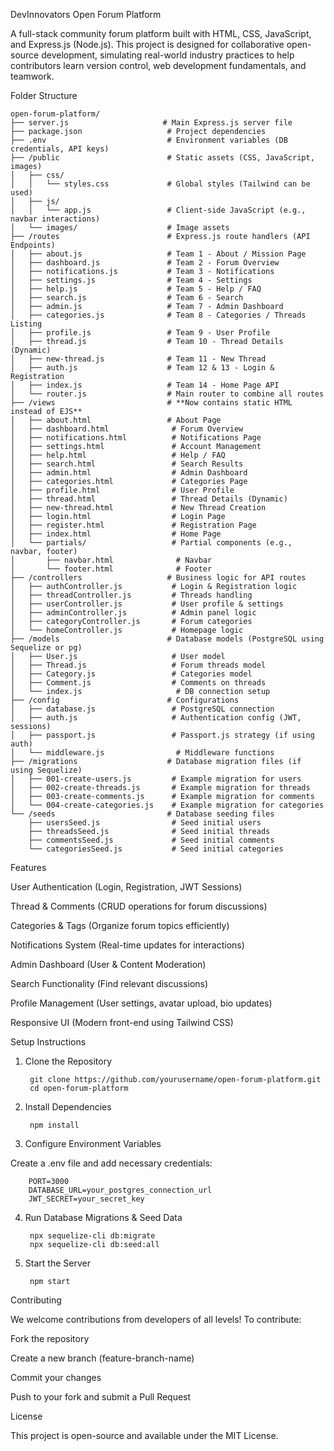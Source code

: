 DevInnovators Open Forum Platform

A full-stack community forum platform built with HTML, CSS, JavaScript, and Express.js (Node.js). This project is designed for collaborative open-source development, simulating real-world industry practices to help contributors learn version control, web development fundamentals, and teamwork.

Folder Structure

    open-forum-platform/
    ├── server.js                     # Main Express.js server file
    ├── package.json                   # Project dependencies
    ├── .env                           # Environment variables (DB credentials, API keys)
    ├── /public                        # Static assets (CSS, JavaScript, images)
    │   ├── css/
    │   │   └── styles.css             # Global styles (Tailwind can be used)
    │   ├── js/
    │   │   └── app.js                 # Client-side JavaScript (e.g., navbar interactions)
    │   └── images/                    # Image assets
    ├── /routes                        # Express.js route handlers (API Endpoints)
    │   ├── about.js                   # Team 1 - About / Mission Page
    │   ├── dashboard.js               # Team 2 - Forum Overview
    │   ├── notifications.js           # Team 3 - Notifications
    │   ├── settings.js                # Team 4 - Settings
    │   ├── help.js                    # Team 5 - Help / FAQ
    │   ├── search.js                  # Team 6 - Search
    │   ├── admin.js                   # Team 7 - Admin Dashboard
    │   ├── categories.js              # Team 8 - Categories / Threads Listing
    │   ├── profile.js                 # Team 9 - User Profile
    │   ├── thread.js                  # Team 10 - Thread Details (Dynamic)
    │   ├── new-thread.js              # Team 11 - New Thread
    │   ├── auth.js                    # Team 12 & 13 - Login & Registration
    │   ├── index.js                   # Team 14 - Home Page API
    │   └── router.js                  # Main router to combine all routes
    ├── /views                         # **Now contains static HTML instead of EJS**
    │   ├── about.html                 # About Page
    │   ├── dashboard.html              # Forum Overview
    │   ├── notifications.html          # Notifications Page
    │   ├── settings.html               # Account Management
    │   ├── help.html                   # Help / FAQ
    │   ├── search.html                 # Search Results
    │   ├── admin.html                  # Admin Dashboard
    │   ├── categories.html             # Categories Page
    │   ├── profile.html                # User Profile
    │   ├── thread.html                 # Thread Details (Dynamic)
    │   ├── new-thread.html             # New Thread Creation
    │   ├── login.html                  # Login Page
    │   ├── register.html               # Registration Page
    │   ├── index.html                  # Home Page
    │   └── partials/                   # Partial components (e.g., navbar, footer)
    │       ├── navbar.html              # Navbar
    │       └── footer.html              # Footer
    ├── /controllers                   # Business logic for API routes
    │   ├── authController.js           # Login & Registration logic
    │   ├── threadController.js         # Threads handling
    │   ├── userController.js           # User profile & settings
    │   ├── adminController.js          # Admin panel logic
    │   ├── categoryController.js       # Forum categories
    │   └── homeController.js           # Homepage logic
    ├── /models                        # Database models (PostgreSQL using Sequelize or pg)
    │   ├── User.js                     # User model
    │   ├── Thread.js                   # Forum threads model
    │   ├── Category.js                 # Categories model
    │   ├── Comment.js                  # Comments on threads
    │   └── index.js                     # DB connection setup
    ├── /config                        # Configurations
    │   ├── database.js                 # PostgreSQL connection
    │   ├── auth.js                     # Authentication config (JWT, sessions)
    │   ├── passport.js                 # Passport.js strategy (if using auth)
    │   └── middleware.js                # Middleware functions
    ├── /migrations                    # Database migration files (if using Sequelize)
    │   ├── 001-create-users.js         # Example migration for users
    │   ├── 002-create-threads.js       # Example migration for threads
    │   ├── 003-create-comments.js      # Example migration for comments
    │   └── 004-create-categories.js    # Example migration for categories
    └── /seeds                         # Database seeding files
        ├── usersSeed.js                # Seed initial users
        ├── threadsSeed.js              # Seed initial threads
        ├── commentsSeed.js             # Seed initial comments
        └── categoriesSeed.js           # Seed initial categories

Features

User Authentication (Login, Registration, JWT Sessions)

Thread & Comments (CRUD operations for forum discussions)

Categories & Tags (Organize forum topics efficiently)

Notifications System (Real-time updates for interactions)

Admin Dashboard (User & Content Moderation)

Search Functionality (Find relevant discussions)

Profile Management (User settings, avatar upload, bio updates)

Responsive UI (Modern front-end using Tailwind CSS)

Setup Instructions

1. Clone the Repository

        git clone https://github.com/yourusername/open-forum-platform.git
        cd open-forum-platform

2. Install Dependencies

        npm install

3. Configure Environment Variables

Create a .env file and add necessary credentials:

        PORT=3000
        DATABASE_URL=your_postgres_connection_url
        JWT_SECRET=your_secret_key

4. Run Database Migrations & Seed Data

        npx sequelize-cli db:migrate
        npx sequelize-cli db:seed:all

5. Start the Server

        npm start

Contributing

We welcome contributions from developers of all levels! To contribute:

Fork the repository

Create a new branch (feature-branch-name)

Commit your changes

Push to your fork and submit a Pull Request

License

This project is open-source and available under the MIT License.
